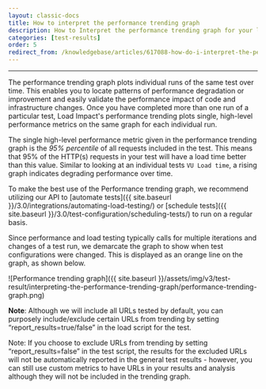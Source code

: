 ```yaml
---
layout: classic-docs
title: How to interpret the performance trending graph
description: How to Interpret the performance trending graph for your load tests
categories: [test-results]
order: 5
redirect_from: /knowledgebase/articles/617088-how-do-i-interpret-the-performance-trend-analysis
---
```


***

The performance trending graph plots individual runs of the same test over time. This enables you to locate patterns of performance degradation or improvement and easily validate the performance impact of code and infrastructure changes. Once you have completed more than one run of a particular test, Load Impact's performance trending plots single, high-level performance metrics on the same graph for each individual run.

The single high-level performance metric given in the performance trending graph is the _95% percentile_ of all requests included in the test. This means that 95% of the HTTP(s) requests in your test will have a load time better than this value. Similar to looking at an individual tests `VU Load time`, a rising graph indicates degrading performance over time.

To make the best use of the Performance trending graph, we recommend utilizing our API to [automate tests]({{ site.baseurl }}/3.0/integrations/automating-load-testing/) or [schedule tests]({{ site.baseurl }}/3.0/test-configuration/scheduling-tests/) to run on a regular basis.

Since performance and load testing typically calls for multiple iterations and changes of a test run, we demarcate the graph to show when test configurations were changed.  This is displayed as an orange line on the graph, as shown below.


![Performance trending graph]({{ site.baseurl }}/assets/img/v3/test-result/interpreting-the-performance-trending-graph/performance-trending-graph.png)


**Note**: Although we will include all URLs tested by default, you can purposely include/exclude certain URLs from trending by setting “report_results=true/false” in the load script for the test.

Note: If you choose to exclude URLs from trending by setting “report_results=false” in the test script, the results for the excluded URLs will not be automatically reported in the general test results - however, you can still use custom metrics to have URLs in your results and analysis although they will not be included in the trending graph.
